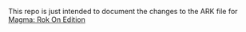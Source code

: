 This repo is just intended to document the changes to the ARK file for [Magma: Rok On Edition](https://github.com/trojannemo/magma-rok-on)
